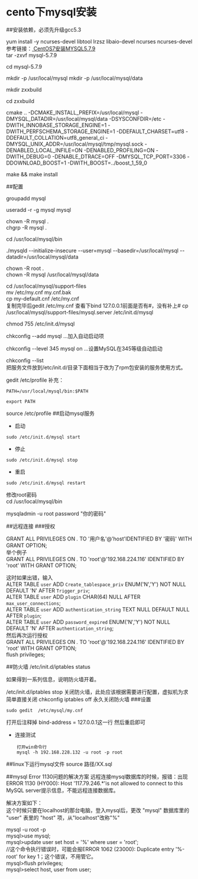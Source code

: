 # cento下mysql安装
##安装依赖，必须先升级gcc5.3  

yum install -y ncurses-devel  libtool lrzsz libaio-devel ncurses ncurses-devel
参考链接：[ CentOS7安装MYSQL5.7.9 ](http://wenku.baidu.com/link?url=8QN-xd0Fk0VE4n-jHW8OlWVf6Iydx-cZzkWOEITE7lpr9E1CTcMRUlUNcr_JnW3-cwOXn7GN8EP5KF9MhKAztCHm_BaKqavDNTOgNphUvxm)  
tar -zxvf mysql-5.7.9

cd mysql-5.7.9

mkdir -p /usr/local/mysql
mkdir -p /usr/local/mysql/data

mkdir zxxbuild

cd zxxbuild

cmake .. -DCMAKE_INSTALL_PREFIX=/usr/local/mysql -DMYSQL_DATADIR=/usr/local/mysql/data -DSYSCONFDIR=/etc -DWITH_INNOBASE_STORAGE_ENGINE=1 -DWITH_PERFSCHEMA_STORAGE_ENGINE=1 -DDEFAULT_CHARSET=utf8 -DDEFAULT_COLLATION=utf8_general_ci -DMYSQL_UNIX_ADDR=/usr/local/mysql/tmp/mysql.sock -DENABLED_LOCAL_INFILE=ON -DENABLED_PROFILING=ON -DWITH_DEBUG=0 -DENABLE_DTRACE=OFF -DMYSQL_TCP_PORT=3306 -DDOWNLOAD_BOOST=1 -DWITH_BOOST=../boost_1_59_0

make && make install

##配置

groupadd mysql

useradd -r -g mysql mysql

chown -R mysql .  
chgrp -R mysql .  

cd /usr/local/mysql/bin  

 ./mysqld --initialize-insecure --user=mysql --basedir=/usr/local/mysql --datadir=/usr/local/mysql/data  
 
  chown -R root .  
  chown -R mysql /usr/local/mysql/data  

cd /usr/local/mysql/support-files   
mv /etc/my.cnf my.cnf.bak   
cp my-default.cnf /etc/my.cnf    
复制完毕后gedit /etc/my.cnf 查看下bind 127.0.0.1前面是否有#，没有补上#
cp /usr/local/mysql/support-files/mysql.server /etc/init.d/mysql  

chmod 755 /etc/init.d/mysql  

chkconfig --add mysql …加入自动启动项

chkconfig --level 345 mysql on …设置MySQL在345等级自动启动

chkconfig --list   
把服务文件放到/etc/init.d/目录下面相当于改为了rpm包安装的服务使用方式。

gedit /etc/profile
补充：
```
PATH=/usr/local/mysql/bin:$PATH 

export PATH
```

source /etc/profile
##启动mysql服务

- 启动
```
sudo /etc/init.d/mysql start
```
- 停止
```
sudo /etc/init.d/mysql stop
```
- 重启
```
sudo /etc/init.d/mysql restart
```

修改root密码  
cd /usr/local/mysql/bin  

mysqladmin -u root password "你的密码"  


##远程连接
###授权

GRANT ALL PRIVILEGES ON *.* TO '用户名'@'host'IDENTIFIED BY '密码'  WITH GRANT OPTION;  
举个例子  
GRANT ALL PRIVILEGES ON *.* TO 'root'@'192.168.224.116' IDENTIFIED BY 'root'  WITH GRANT OPTION;  

这时如果出错，输入  
ALTER TABLE `user` ADD `Create_tablespace_priv` ENUM('N','Y') NOT NULL DEFAULT 'N' AFTER `Trigger_priv`;   
ALTER TABLE `user` ADD `plugin` CHAR(64) NULL AFTER `max_user_connections`;   
ALTER TABLE `user` ADD `authentication_string` TEXT NULL DEFAULT NULL AFTER `plugin`;  
ALTER TABLE `user` ADD `password_expired` ENUM('N','Y') NOT NULL DEFAULT 'N' AFTER `authentication_string`;  
然后再次运行授权  
GRANT ALL PRIVILEGES ON *.* TO 'root'@'192.168.224.116' IDENTIFIED BY 'root'  WITH GRANT OPTION;  
flush privileges;  

##防火墙
/etc/init.d/iptables status

如果得到一系列信息，说明防火墙开着。

/etc/init.d/iptables stop  关闭防火墙，此处应该根据需要进行配置，虚拟机为求简单直接关闭
chkconfig iptables off 永久关闭防火墙
###设置
```
sudo gedit  /etc/mysql/my.cnf
```
打开后注释掉 bind-address		= 127.0.0.1这一行
然后重启即可
- 连接测试
```
    打开win命令行
    mysql -h 192.168.228.132 -u root -p root
```
##linux下运行mysql文件
source 路径/XX.sql


##mysql Error 1130问题的解决方案
  远程连接mysql数据库的时候，报错：出现 ERROR 1130 (HY000): Host '117.79.246.*'is not allowed to connect to this MySQL server提示信息，不能远程连接数据库。
 
 解决方案如下：  
  这个时候只要在localhost的那台电脑，登入mysql后，更改 "mysql" 数据库里的 "user" 表里的 "host" 项，从"localhost"改称"%"
 
mysql -u root -p  
mysql>use mysql;  
mysql>update user set host = '%' where user = 'root';  
//这个命令执行错误时，可能会报ERROR 1062 (23000): Duplicate entry '%-root' for key 1；这个错误，不用管它。  
mysql>flush privileges;  
mysql>select host, user from user;  
